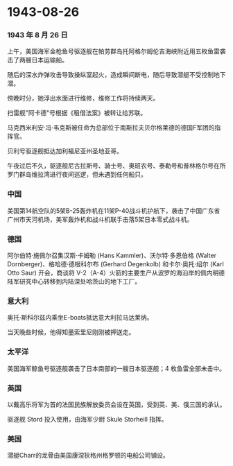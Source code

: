 # 1943-08-26

### 1943 年 8 月 26 日

上午，美国海军金枪鱼号驱逐舰在帕劳群岛托阿格尔姆伦吉海峡附近用五枚鱼雷袭击了两艘日本运输船。

随后的深水炸弹攻击导致操纵室起火，造成瞬间断电，随后导致潜艇不受控制地下潜。

傍晚时分，她浮出水面进行维修，维修工作将持续两天。

扫雷舰"阿卡德"号根据《租借法案》被转让给苏联。

马克西米利安·冯·韦克斯被任命为总部位于南斯拉夫贝尔格莱德的德国F军团的指挥官。

贝利号驱逐舰抵达加利福尼亚州圣地亚哥。

午夜过后不久，驱逐舰尼古拉斯号、骑士号、奥班农号、泰勒号和普林格尔号在所罗门群岛维拉湾进行夜间巡逻，但未遇到任何船只。

### 中国

美国第14航空队的5架B-25轰炸机在11架P-40战斗机护航下，袭击了中国广东省广州市天河机场，美军轰炸机和战斗机联手击落5架日本零式战斗机。

### 德国

阿尔伯特·施佩尔召集汉斯·卡姆勒 (Hans Kammler)、沃尔特·多恩伯格 (Walter
Dornberger)、格哈德·德根科尔布 (Gerhard Degenkolb) 和卡尔·奥托·绍尔
(Karl Otto Saur) 开会，商谈将
V-2（A-4）火箭的主要生产从波罗的海沿岸的佩内明德陆军研究中心转移到内陆深处哈茨山的地下工厂。

### 意大利

奥托·斯科尔兹内乘坐E-boats抵达意大利拉马达莱纳。

当天晚些时候，他得知墨索里尼刚刚被押送走。

### 太平洋

美国海军鲸鱼号驱逐舰袭击了日本南部的一艘日本驱逐舰；4 枚鱼雷全部未击中。

### 英国

以戴高乐将军为首的法国民族解放委员会设在英国，受到英、美、俄三国的承认。

驱逐舰 Stord 投入使用，由海军少尉 Skule Storheill 指挥。

### 美国

潜艇Charr的龙骨由美国康涅狄格州格罗顿的电船公司铺设。